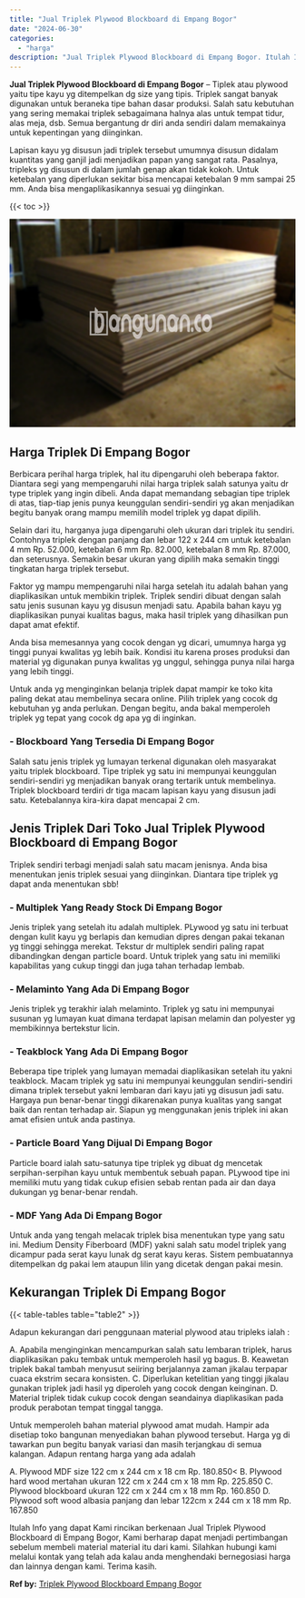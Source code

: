```yaml
---
title: "Jual Triplek Plywood Blockboard di Empang Bogor"
date: "2024-06-30"
categories: 
  - "harga"
description: "Jual Triplek Plywood Blockboard di Empang Bogor. Itulah Info yang dapat Kami rincikan berkenaan Jual Triplek Plywood Blockboard di Empang Bogor, Kami berhara..."
---
```


**Jual Triplek Plywood Blockboard di Empang Bogor** – Tiplek atau plywood yaitu tipe kayu yg ditempelkan dg size yang tipis. Triplek sangat banyak digunakan untuk beraneka tipe bahan dasar produksi. Salah satu kebutuhan yang sering memakai triplek sebagaimana halnya alas untuk tempat tidur, alas meja, dsb. Semua bergantung dr diri anda sendiri dalam memakainya untuk kepentingan yang diinginkan.

Lapisan kayu yg disusun jadi triplek tersebut umumnya disusun didalam kuantitas yang ganjil jadi menjadikan papan yang sangat rata. Pasalnya, tripleks yg disusun di dalam jumlah genap akan tidak kokoh. Untuk ketebalan yang diperlukan sekitar bisa mencapai ketebalan 9 mm sampai 25 mm. Anda bisa mengaplikasikannya sesuai yg diinginkan.

{{< toc >}}

![Jual Triplek Plywood Blockboard di Empang Bogor](/images/jual-triplek-murah-18.png)

## Harga Triplek Di Empang Bogor

Berbicara perihal harga triplek, hal itu dipengaruhi oleh beberapa faktor. Diantara segi yang mempengaruhi nilai harga triplek salah satunya yaitu dr type triplek yang ingin dibeli. Anda dapat memandang sebagian tipe triplek di atas, tiap-tiap jenis punya keunggulan sendiri-sendiri yg akan menjadikan begitu banyak orang mampu memilih model triplek yg dapat dipilih.

Selain dari itu, harganya juga dipengaruhi oleh ukuran dari triplek itu sendiri. Contohnya triplek dengan panjang dan lebar 122 x 244 cm untuk ketebalan 4 mm Rp. 52.000, ketebalan 6 mm Rp. 82.000, ketebalan 8 mm Rp. 87.000, dan seterusnya. Semakin besar ukuran yang dipilih maka semakin tinggi tingkatan harga triplek tersebut.

Faktor yg mampu mempengaruhi nilai harga setelah itu adalah bahan yang diaplikasikan untuk membikin triplek. Triplek sendiri dibuat dengan salah satu jenis susunan kayu yg disusun menjadi satu. Apabila bahan kayu yg diaplikasikan punyai kualitas bagus, maka hasil triplek yang dihasilkan pun dapat amat efektif.

Anda bisa memesannya yang cocok dengan yg dicari, umumnya harga yg tinggi punyai kwalitas yg lebih baik. Kondisi itu karena proses produksi dan material yg digunakan punya kwalitas yg unggul, sehingga punya nilai harga yang lebih tinggi.

Untuk anda yg menginginkan belanja triplek dapat mampir ke toko kita paling dekat atau membelinya secara online. Pilih triplek yang cocok dg kebutuhan yg anda perlukan. Dengan begitu, anda bakal memperoleh triplek yg tepat yang cocok dg apa yg di inginkan.

### \- Blockboard Yang Tersedia Di Empang Bogor

Salah satu jenis triplek yg lumayan terkenal digunakan oleh masyarakat yaitu triplek blockboard. Tipe triplek yg satu ini mempunyai keunggulan sendiri-sendiri yg menjadikan banyak orang tertarik untuk membelinya. Triplek blockboard terdiri dr tiga macam lapisan kayu yang disusun jadi satu. Ketebalannya kira-kira dapat mencapai 2 cm.

## Jenis Triplek Dari Toko Jual Triplek Plywood Blockboard di Empang Bogor

Triplek sendiri terbagi menjadi salah satu macam jenisnya. Anda bisa menentukan jenis triplek sesuai yang diinginkan. Diantara tipe triplek yg dapat anda menentukan sbb!

### \- Multiplek Yang Ready Stock Di Empang Bogor

Jenis triplek yang setelah itu adalah multiplek. PLywood yg satu ini terbuat dengan kulit kayu yg berlapis dan kemudian dipres dengan pakai tekanan yg tinggi sehingga merekat. Tekstur dr multiplek sendiri paling rapat dibandingkan dengan particle board. Untuk triplek yang satu ini memiliki kapabilitas yang cukup tinggi dan juga tahan terhadap lembab.

### \- Melaminto Yang Ada Di Empang Bogor

Jenis triplek yg terakhir ialah melaminto. Triplek yg satu ini mempunyai susunan yg lumayan kuat dimana terdapat lapisan melamin dan polyester yg membikinnya bertekstur licin.

### \- Teakblock Yang Ada Di Empang Bogor

Beberapa tipe triplek yang lumayan memadai diaplikasikan setelah itu yakni teakblock. Macam triplek yg satu ini mempunyai keunggulan sendiri-sendiri dimana triplek tersebut yakni lembaran dari kayu jati yg disusun jadi satu. Hargaya pun benar-benar tinggi dikarenakan punya kualitas yang sangat baik dan rentan terhadap air. Siapun yg menggunakan jenis triplek ini akan amat efisien untuk anda pastinya.

### \- Particle Board Yang Dijual Di Empang Bogor

Particle board ialah satu-satunya tipe triplek yg dibuat dg mencetak serpihan-serpihan kayu untuk membentuk sebuah papan. PLywood tipe ini memiliki mutu yang tidak cukup efisien sebab rentan pada air dan daya dukungan yg benar-benar rendah.

### \- MDF Yang Ada Di Empang Bogor

Untuk anda yang tengah melacak triplek bisa menentukan type yang satu ini. Medium Density Fiberboard (MDF) yakni salah satu model triplek yang dicampur pada serat kayu lunak dg serat kayu keras. Sistem pembuatannya ditempelkan dg pakai lem ataupun lilin yang dicetak dengan pakai mesin.

## Kekurangan Triplek Di Empang Bogor

{{< table-tables table="table2" >}}

Adapun kekurangan dari penggunaan material plywood atau tripleks ialah :

A. Apabila menginginkan mencampurkan salah satu lembaran triplek, harus diaplikasikan paku tembak untuk memperoleh hasil yg bagus. B. Keawetan triplek bakal tambah menyusut seiiring berjalannya zaman jikalau terpapar cuaca ekstrim secara konsisten. C. Diperlukan ketelitian yang tinggi jikalau gunakan triplek jadi hasil yg diperoleh yang cocok dengan keinginan. D. Material triplek tidak cukup cocok dengan seandainya diaplikasikan pada produk perabotan tempat tinggal tangga.

Untuk memperoleh bahan material plywood amat mudah. Hampir ada disetiap toko bangunan menyediakan bahan plywood tersebut. Harga yg di tawarkan pun begitu banyak variasi dan masih terjangkau di semua kalangan. Adapun rentang harga yang ada adalah

A. Plywood MDF size 122 cm x 244 cm x 18 cm Rp. 180.850< B. Plywood hard wood mertahan ukuran 122 cm x 244 cm x 18 mm Rp. 225.850 C. Plywood blockboard ukuran 122 cm x 244 cm x 18 mm Rp. 160.850 D. Plywood soft wood albasia panjang dan lebar 122cm x 244 cm x 18 mm Rp. 167.850

Itulah Info yang dapat Kami rincikan berkenaan Jual Triplek Plywood Blockboard di Empang Bogor, Kami berharap dapat menjadi pertimbangan sebelum membeli material material itu dari kami. Silahkan hubungi kami melalui kontak yang telah ada kalau anda menghendaki bernegosiasi harga dan lainnya dengan kami. Terima kasih.

**Ref by:** [Triplek Plywood Blockboard Empang Bogor](https://id.wikipedia.org/wiki/Triplek)
